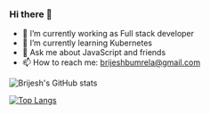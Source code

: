 ### Hi there 👋

- 🔭 I’m currently working as Full stack developer
- 🌱 I’m currently learning Kubernetes
- 💬 Ask me about JavaScript and friends
- 📫 How to reach me: brijeshbumrela@gmail.com


![Brijesh's GitHub stats](https://github-readme-stats.vercel.app/api?username=BrijeshBumrela&count_private=true)


[![Top Langs](https://github-readme-stats.vercel.app/api/top-langs/?username=BrijeshBumrela)](https://github.com/anuraghazra/github-readme-stats)
